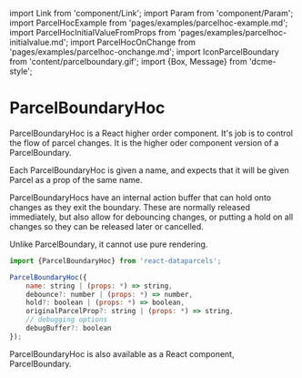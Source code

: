 import Link from 'component/Link';
import Param from 'component/Param';
import ParcelHocExample from 'pages/examples/parcelhoc-example.md';
import ParcelHocInitialValueFromProps from 'pages/examples/parcelhoc-initialvalue.md';
import ParcelHocOnChange from 'pages/examples/parcelhoc-onchange.md';
import IconParcelBoundary from 'content/parcelboundary.gif';
import {Box, Message} from 'dcme-style';

# ParcelBoundaryHoc

ParcelBoundaryHoc is a React higher order component. It's job is to control the flow of parcel changes. It is the higher oder component version of a <Link to="/api/ParcelBoundary">ParcelBoundary</Link>.

Each ParcelBoundaryHoc is given a name, and expects that it will be given Parcel as a prop of the same name.

ParcelBoundaryHocs have an internal action buffer that can hold onto changes as they exit the boundary. These are normally released immediately, but also allow for debouncing changes, or putting a hold on all changes so they can be released later or cancelled.

Unlike <Link to="/api/ParcelBoundary">ParcelBoundary</Link>, it cannot use pure rendering.

```js
import {ParcelBoundaryHoc} from 'react-dataparcels';
```

```js
ParcelBoundaryHoc({
    name: string | (props: *) => string,
    debounce?: number | (props: *) => number,
    hold?: boolean | (props: *) => boolean,
    originalParcelProp?: string | (props: *) => string,
    // debugging options
    debugBuffer?: boolean
});
```

<Box modifier="margin">
    <Message>ParcelBoundaryHoc is also available as a React component, <Link to="/api/ParcelBoundary">ParcelBoundary</Link>.</Message>
</Box>
